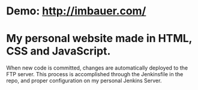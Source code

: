 # Demo: http://imbauer.com/

# My personal website made in HTML, CSS and JavaScript.
When new code is committed, changes are automatically deployed to the FTP server.
This process is accomplished through the Jenkinsfile in the repo, and proper configuration on my personal Jenkins Server.

